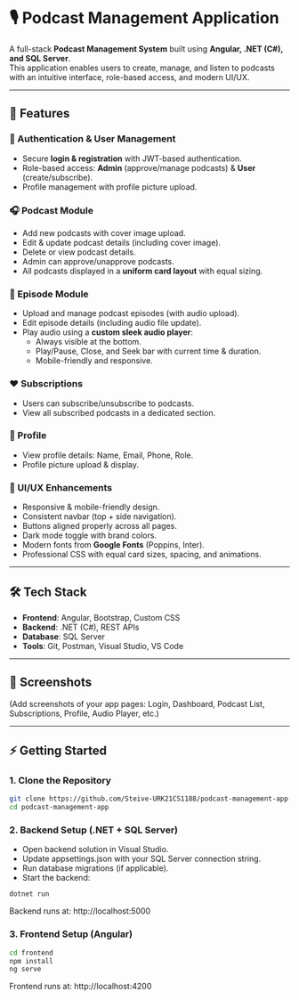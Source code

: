 # 🎙️ Podcast Management Application  

A full-stack **Podcast Management System** built using **Angular, .NET (C#), and SQL Server**.  
This application enables users to create, manage, and listen to podcasts with an intuitive interface, role-based access, and modern UI/UX.  

---

## 🚀 Features  

### 🔑 Authentication & User Management  
- Secure **login & registration** with JWT-based authentication.  
- Role-based access: **Admin** (approve/manage podcasts) & **User** (create/subscribe).  
- Profile management with profile picture upload.  

### 🎧 Podcast Module  
- Add new podcasts with cover image upload.  
- Edit & update podcast details (including cover image).  
- Delete or view podcast details.  
- Admin can approve/unapprove podcasts.  
- All podcasts displayed in a **uniform card layout** with equal sizing.  

### 🎵 Episode Module  
- Upload and manage podcast episodes (with audio upload).  
- Edit episode details (including audio file update).  
- Play audio using a **custom sleek audio player**:  
  - Always visible at the bottom.  
  - Play/Pause, Close, and Seek bar with current time & duration.  
  - Mobile-friendly and responsive.  

### ❤️ Subscriptions  
- Users can subscribe/unsubscribe to podcasts.  
- View all subscribed podcasts in a dedicated section.  

### 👤 Profile  
- View profile details: Name, Email, Phone, Role.  
- Profile picture upload & display.  

### 🎨 UI/UX Enhancements  
- Responsive & mobile-friendly design.  
- Consistent navbar (top + side navigation).  
- Buttons aligned properly across all pages.  
- Dark mode toggle with brand colors.  
- Modern fonts from **Google Fonts** (Poppins, Inter).  
- Professional CSS with equal card sizes, spacing, and animations.  

---

## 🛠️ Tech Stack  

- **Frontend**: Angular, Bootstrap, Custom CSS  
- **Backend**: .NET (C#), REST APIs  
- **Database**: SQL Server  
- **Tools**: Git, Postman, Visual Studio, VS Code  

---

## 📸 Screenshots  
(Add screenshots of your app pages: Login, Dashboard, Podcast List, Subscriptions, Profile, Audio Player, etc.)  

---

## ⚡ Getting Started  

### 1. Clone the Repository  
```bash
git clone https://github.com/Steive-URK21CS1188/podcast-management-app.git
cd podcast-management-app
```
### 2. Backend Setup (.NET + SQL Server) 
- Open backend solution in Visual Studio.
- Update appsettings.json with your SQL Server connection string.
- Run database migrations (if applicable).
- Start the backend:
```bash
dotnet run
```
Backend runs at: http://localhost:5000
### 3. Frontend Setup (Angular)  
```bash
cd frontend
npm install
ng serve
```
Frontend runs at: http://localhost:4200
